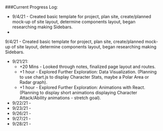 ###Current Progress Log:
* 9/4/21 - Created basic template for project, plan site, create/planned mock-up of site layout, determine components layout, began researching making Sidebars.
* 
9/4/21 - Created basic template for project, plan site, create/planned mock-up of site layout, determine components layout, began researching making Sidebars.
* 9/21/21: 
  * +20 Mins - Looked through notes, finalized page layout and routes.
  * +1 hour - Explored Further Exploration: Data Visualization. (Planning to use chart.js to display Character Stats, maybe a Polar Area or Radar graph).
  * +1 hour - Explored Further Exploration: Animations with React. (Planning to display short animations displaying Character Attack/Ability animations - stretch goal).
* 9/22/21 -
* 9/23/21 -
* 9/26/21 -
* 9/27/21 -
* 9/28/21 -
 